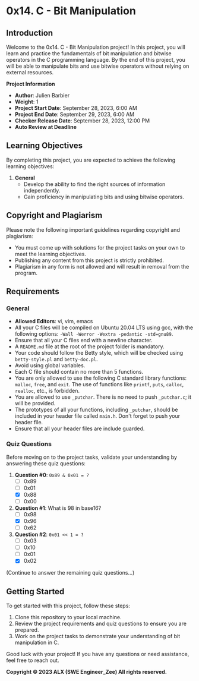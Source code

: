 # 0x14. C - Bit Manipulation

## Introduction

Welcome to the 0x14. C - Bit Manipulation project! In this project, you will learn and practice the fundamentals of bit manipulation and bitwise operators in the C programming language. By the end of this project, you will be able to manipulate bits and use bitwise operators without relying on external resources.

**Project Information**

- **Author**: Julien Barbier
- **Weight**: 1
- **Project Start Date**: September 28, 2023, 6:00 AM
- **Project End Date**: September 29, 2023, 6:00 AM
- **Checker Release Date**: September 28, 2023, 12:00 PM
- **Auto Review at Deadline**

## Learning Objectives

By completing this project, you are expected to achieve the following learning objectives:

1. **General**
   - Develop the ability to find the right sources of information independently.
   - Gain proficiency in manipulating bits and using bitwise operators.

## Copyright and Plagiarism

Please note the following important guidelines regarding copyright and plagiarism:

- You must come up with solutions for the project tasks on your own to meet the learning objectives.
- Publishing any content from this project is strictly prohibited.
- Plagiarism in any form is not allowed and will result in removal from the program.

## Requirements

### General

- **Allowed Editors**: vi, vim, emacs
- All your C files will be compiled on Ubuntu 20.04 LTS using gcc, with the following options: `-Wall -Werror -Wextra -pedantic -std=gnu89`.
- Ensure that all your C files end with a newline character.
- A `README.md` file at the root of the project folder is mandatory.
- Your code should follow the Betty style, which will be checked using `betty-style.pl` and `betty-doc.pl`.
- Avoid using global variables.
- Each C file should contain no more than 5 functions.
- You are only allowed to use the following C standard library functions: `malloc`, `free`, and `exit`. The use of functions like `printf`, `puts`, `calloc`, `realloc`, etc., is forbidden.
- You are allowed to use `_putchar`. There is no need to push `_putchar.c`; it will be provided.
- The prototypes of all your functions, including `_putchar`, should be included in your header file called `main.h`. Don't forget to push your header file.
- Ensure that all your header files are include guarded.

### Quiz Questions

Before moving on to the project tasks, validate your understanding by answering these quiz questions:

1. **Question #0**: `0x89 & 0x01 = ?`
   - [ ] 0x89
   - [ ] 0x01
   - [x] 0x88
   - [ ] 0x00

2. **Question #1**: What is 98 in base16?
   - [ ] 0x98
   - [x] 0x96
   - [ ] 0x62

3. **Question #2**: `0x01 << 1 = ?`
   - [ ] 0x03
   - [ ] 0x10
   - [ ] 0x01
   - [x] 0x02

(Continue to answer the remaining quiz questions...)

## Getting Started

To get started with this project, follow these steps:

1. Clone this repository to your local machine.
2. Review the project requirements and quiz questions to ensure you are prepared.
3. Work on the project tasks to demonstrate your understanding of bit manipulation in C.

Good luck with your project! If you have any questions or need assistance, feel free to reach out.

**Copyright © 2023 ALX (SWE Engineer_Zee) All rights reserved.**

